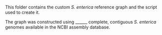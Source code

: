 
This folder contains the custom *S. enterica* reference graph and the script used to create it.

The graph was constructed using ______ complete, contiguous *S. enterica* genomes available in the NCBI assembly database.
